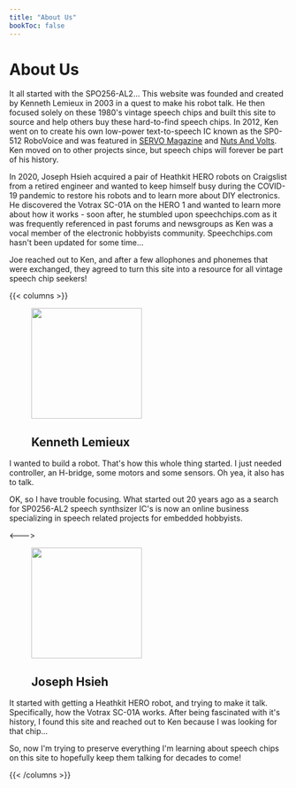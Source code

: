 ```yaml
---
title: "About Us"
bookToc: false
---
```


# About Us

It all started with the SPO256-AL2... This website was founded and created by Kenneth Lemieux in 2003 in a quest to make his robot talk. He then focused solely on these 1980's vintage speech chips and built this site to source and help others buy these hard-to-find speech chips. In 2012, Ken went on to create his own low-power text-to-speech IC known as the SP0-512 RoboVoice and was featured in [SERVO Magazine](http://servo.texterity.com/servo/201211/?folio=44&pg=44#pg44) and [Nuts And Volts](http://nutsvolts.texterity.com/nutsvolts/201210?pg=29#pg29). Ken moved on to other projects since, but speech chips will forever be part of his history.

In 2020, Joseph Hsieh acquired a pair of Heathkit HERO robots on Craigslist from a retired engineer and wanted to keep himself busy during the COVID-19 pandemic to restore his robots and to learn more about DIY electronics. He discovered the Votrax SC-01A on the HERO 1 and wanted to learn more about how it works - soon after, he stumbled upon speechchips.com as it was frequently referenced in past forums and newsgroups as Ken was a vocal member of the electronic hobbyists community.  Speechchips.com hasn't been updated for some time...

Joe reached out to Ken, and after a few allophones and phonemes that were exchanged, they agreed to turn this site into a resource for all vintage speech chip seekers!

{{< columns >}}
<figure>
<img src="/images/kenneth_lemieux.jpg#floatright" width="200"/>
<figcaption>
<h2>Kenneth Lemieux</h2>
</figcaption>
</figure>

I wanted to build a robot. That's how this whole thing started. I just needed controller, an H-bridge, some motors and some sensors. Oh yea, it also has to talk.

OK, so I have trouble focusing. What started out 20 years ago as a search for SP0256-AL2 speech synthsizer IC's is now an online business specializing in speech related projects for embedded hobbyists.

<--->
<figure>
<img src="/images/joseph_hsieh.jpg#floatright" width="200"/>
<figcaption>
<h2>Joseph Hsieh</h2>
</figcaption>
</figure>

It started with getting a Heathkit HERO robot, and trying to make it talk. Specifically, how the Votrax SC-01A works. After being fascinated with it's history, I found this site and reached out to Ken because I was looking for that chip...  

So, now I'm trying to preserve everything I'm learning about speech chips on this site to hopefully keep them talking for decades to come!

{{< /columns >}}